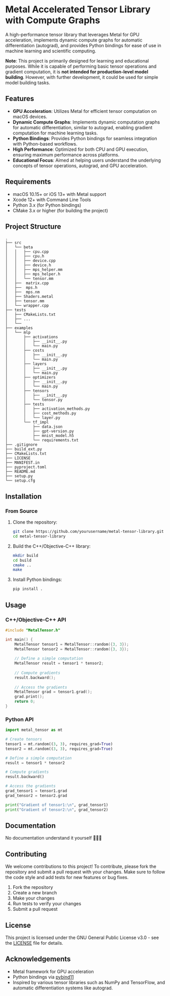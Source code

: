 # Metal Accelerated Tensor Library with Compute Graphs

A high-performance tensor library that leverages Metal for GPU acceleration, implements dynamic compute graphs for automatic differentiation (autograd), and provides Python bindings for ease of use in machine learning and scientific computing. 

**Note**: This project is primarily designed for learning and educational purposes. While it is capable of performing basic tensor operations and gradient computation, it is **not intended for production-level model building**. However, with further development, it could be used for simple model building tasks.

## Features

- **GPU Acceleration**: Utilizes Metal for efficient tensor computation on macOS devices.
- **Dynamic Compute Graphs**: Implements dynamic computation graphs for automatic differentiation, similar to autograd, enabling gradient computation for machine learning tasks.
- **Python Bindings**: Provides Python bindings for seamless integration with Python-based workflows.
- **High Performance**: Optimized for both CPU and GPU execution, ensuring maximum performance across platforms.
- **Educational Focus**: Aimed at helping users understand the underlying concepts of tensor operations, autograd, and GPU acceleration.

## Requirements

- macOS 10.15+ or iOS 13+ with Metal support
- Xcode 12+ with Command Line Tools
- Python 3.x (for Python bindings)
- CMake 3.x or higher (for building the project)

## Project Structure

```
.
├── src
│   └── beta
│   │   ├── cpu.cpp
│   │   ├── cpu.h
│   │   ├── device.cpp
│   │   ├── device.h
│   │   ├── mps_helper.mm
│   │   ├── mps_helper.h
│   │   └── tensor.mm
│   ├──  matrix.cpp
│   ├──  mps.h
│   ├──  mps.nm
│   ├── Shaders.metal
│   ├── tensor.mm
│   └── wrapper.cpp
├── tests
│   ├── CMakeLists.txt
│   ├── ...
│   └──
├── examples
│   └── mlp
│       ├── activations
│       │   ├── __init__.py
│       │   └── main.py
│       ├── costs
│       │   ├── __init__.py
│       │   └── main.py
│       ├── layers
│       │   ├── __init__.py
│       │   └── main.py
│       ├── optimizers
│       │   ├── __init__.py
│       │   └── main.py
│       ├── tensors
│       │   ├── __init__.py
│       │   └── tensor.py
│       ├── tests
│       │   ├── activation_methods.py
│       │   ├── cost_methods.py
│       │   └── layer.py
│       └── tf_impl
│           ├── data.json
│           ├── gpt-version.py
│           ├── mnist_model.h5
│           └── requirements.txt
├── .gitignore
├── build_ext.py
├── CMakeLists.txt
├── LICENSE
├── MANIFEST.in
├── pyproject.toml
├── README.md
├── setup.py
└── setup.cfg
```

## Installation

### From Source

1. Clone the repository:
   ```bash
   git clone https://github.com/yourusername/metal-tensor-library.git
   cd metal-tensor-library
   ```

2. Build the C++/Objective-C++ library:
   ```bash
   mkdir build
   cd build
   cmake ..
   make
   ```

3. Install Python bindings:
   ```bash
   pip install .
   ```

## Usage

### C++/Objective-C++ API

```cpp
#include "MetalTensor.h"

int main() {
    MetalTensor tensor1 = MetalTensor::random({3, 3});
    MetalTensor tensor2 = MetalTensor::random({3, 3});
    
    // Define a simple computation
    MetalTensor result = tensor1 * tensor2;
    
    // Compute gradients
    result.backward();
    
    // Access the gradients
    MetalTensor grad = tensor1.grad();
    grad.print();
    return 0;
}
```

### Python API

```python
import metal_tensor as mt

# Create tensors
tensor1 = mt.random((3, 3), requires_grad=True)
tensor2 = mt.random((3, 3), requires_grad=True)

# Define a simple computation
result = tensor1 * tensor2

# Compute gradients
result.backward()

# Access the gradients
grad_tensor1 = tensor1.grad
grad_tensor2 = tensor2.grad

print("Gradient of tensor1:\n", grad_tensor1)
print("Gradient of tensor2:\n", grad_tensor2)
```

## Documentation

<!-- For detailed documentation on the API and advanced usage, refer to the [docs](docs). -->
No documentation understand it yourself 🤷🏻‍♂️


## Contributing

We welcome contributions to this project! To contribute, please fork the repository and submit a pull request with your changes. Make sure to follow the code style and add tests for new features or bug fixes.

1. Fork the repository
2. Create a new branch
3. Make your changes
4. Run tests to verify your changes
5. Submit a pull request

## License

This project is licensed under the GNU General Public License v3.0 - see the [LICENSE](LICENSE) file for details.

## Acknowledgements

- Metal framework for GPU acceleration
- Python bindings via [pybind11](https://pybind11.readthedocs.io/)
- Inspired by various tensor libraries such as NumPy and TensorFlow, and automatic differentiation systems like autograd.
